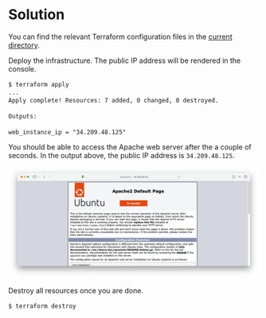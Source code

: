 # Solution

You can find the relevant Terraform configuration files in the [current directory](.).

Deploy the infrastructure. The public IP address will be rendered in the console.

```
$ terraform apply
...
Apply complete! Resources: 7 added, 0 changed, 0 destroyed.

Outputs:

web_instance_ip = "34.209.48.125"
```

You should be able to access the Apache web server after the a couple of seconds. In the output above, the public IP address is `34.209.48.125`.

![apache-default-page](./imgs/apache-default-page.png)

Destroy all resources once you are done.

```
$ terraform destroy
```